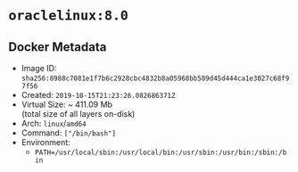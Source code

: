# `oraclelinux:8.0`

## Docker Metadata

- Image ID: `sha256:8988c7081e1f7b6c2928cbc4832b8a05968bb589d45d444ca1e3027c68f97f56`
- Created: `2019-10-15T21:23:26.082686371Z`
- Virtual Size: ~ 411.09 Mb  
  (total size of all layers on-disk)
- Arch: `linux`/`amd64`
- Command: `["/bin/bash"]`
- Environment:
  - `PATH=/usr/local/sbin:/usr/local/bin:/usr/sbin:/usr/bin:/sbin:/bin`
